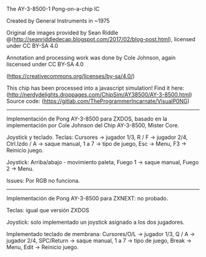 The AY-3-8500-1 Pong-on-a-chip IC

Created by General Instruments in ~1975

Original die images provided by Sean Riddle @(http://seanriddledecap.blogspot.com/2017/02/blog-post.html), licensed under CC BY-SA 4.0

Annotation and processing work was done by Cole Johnson, again liscensed under CC BY-SA 4.0

(https://creativecommons.org/licenses/by-sa/4.0/)

This chip has been processed into a javascript simulation!
Find it here: (http://nerdydelights.droppages.com/ChipSim/AY38500/AY-3-8500.html)
Source code: (https://gitlab.com/TheProgrammerIncarnate/VisualP0NG)

-------------
Implementación de Pong AY-3-8500 para ZXDOS, basado en la implementación por Cole Johnson del Chip AY-3-8500, Mister Core. 

Joystick y teclado.
Teclas: Cursores -> jugador 1/3, 
        R / F -> jugador 2/4, 
        Ctrl.Izdo / A -> saque manual,
        1 a 7 -> tipo de juego, 
        Esc -> Menu, 
        F3 -> Reinicio juego. 

Joystick: Arriba/abajo - movimiento paleta,
        Fuego 1 -> saque manual,
        Fuego 2 -> Menu.

Issues: Por RGB no funciona.

-------------
Implementación de Pong AY-3-8500 para ZXNEXT: no probado.

Teclas: igual que versión ZXDOS

Joystick: solo implementado un joystick asignado a los dos jugadores.

Implementado teclado de membrana:
        Cursores/O/L -> jugador 1/3, 
        Q / A -> jugador 2/4, 
        SPC/Return -> saque manual,
        1 a 7 -> tipo de juego, 
        Break -> Menu, 
        Edit -> Reinicio juego.         

